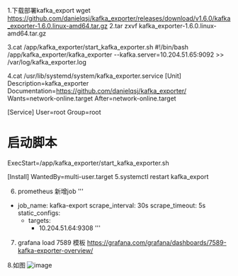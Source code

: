 1.下载部署kafka_export
 wget https://github.com/danielqsj/kafka_exporter/releases/download/v1.6.0/kafka_exporter-1.6.0.linux-amd64.tar.gz
2.tar zxvf kafka_exporter-1.6.0.linux-amd64.tar.gz 

3.cat /app/kafka_exporter/start_kafka_exporter.sh
#!/bin/bash
/app/kafka_exporter/kafka_exporter --kafka.server=10.204.51.65:9092 >> /var/log/kafka_exporter.log

4.cat /usr/lib/systemd/system/kafka_exporter.service
[Unit]
Description=kafka_exporter
Documentation=https://github.com/danielqsj/kafka_exporter/
Wants=network-online.target
After=network-online.target

[Service]
User=root
Group=root
# 启动脚本
ExecStart=/app/kafka_exporter/start_kafka_exporter.sh

[Install]
WantedBy=multi-user.target
5.systemctl restart kafka_export

6. prometheus 新增job
'''
- job_name: kafka-export
  scrape_interval: 30s
  scrape_timeout: 5s
  static_configs:
  - targets:
    - 10.204.51.64:9308
'''

7. grafana  load 7589 模板
https://grafana.com/grafana/dashboards/7589-kafka-exporter-overview/

8.如图
![image](https://github.com/Lincoln-dac/kube-linux/blob/master/pic/20230410134018.png)
